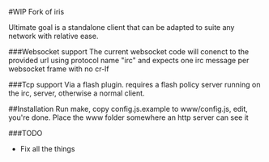 #WIP Fork of iris

Ultimate goal is a standalone client that can be adapted to suite any
network with relative ease.

###Websocket support
The current websocket code will conenct to the provided url using
protocol name "irc" and expects one irc message per websocket frame with
no cr-lf

###Tcp support
Via a flash plugin. requires a flash policy server running on the irc,
server, otherwise a normal client.

##Installation
Run make, copy config.js.example to www/config.js, edit, you're done.
Place the www folder somewhere an http server can see it

###TODO
* Fix all the things
